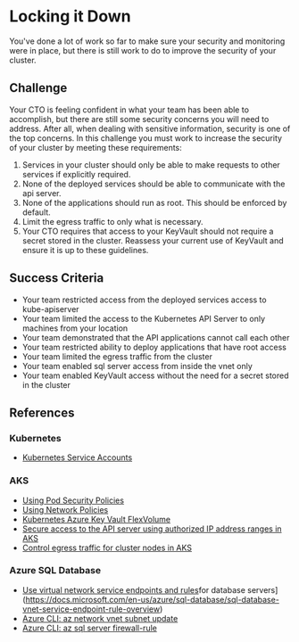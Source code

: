 # Locking it Down

You've done a lot of work so far to make sure your security and monitoring were in place, but there is still work to do to improve the security of your cluster.

## Challenge

Your CTO is feeling confident in what your team has been able to accomplish, but there are still some security concerns you will need to address. After all, when dealing with sensitive information, security is one of the top concerns. In this challenge you must work to increase the security of your cluster by meeting these requirements:
1. Services in your cluster should only be able to make requests to other services if explicitly required.
2. None of the deployed services should be able to communicate with the api server.
3. None of the applications should run as root. This should be enforced by default.
4. Limit the egress traffic to only what is necessary.
5. Your CTO requires that access to your KeyVault should not require a secret stored in the cluster. Reassess your current use of KeyVault and ensure it is up to these guidelines.

## Success Criteria

* Your team restricted access from the deployed services access to kube-apiserver
* Your team limited the access to the Kubernetes API Server to only machines from your location
* Your team demonstrated that the API applications cannot call each other
* Your team restricted ability to deploy applications that have root access
* Your team limited the egress traffic from the cluster
* Your team enabled sql server access from inside the vnet only
* Your team enabled KeyVault access without the need for a secret stored in the cluster

## References

### Kubernetes

* [Kubernetes Service Accounts](https://kubernetes.io/docs/reference/access-authn-authz/service-accounts-admin/)

### AKS

* [Using Pod Security Policies](https://docs.microsoft.com/en-us/azure/aks/use-pod-security-policies)
* [Using Network Policies](https://docs.microsoft.com/en-us/azure/aks/use-network-policies)
* [Kubernetes Azure Key Vault FlexVolume](https://github.com/Azure/kubernetes-keyvault-flexvol)
* [Secure access to the API server using authorized IP address ranges in AKS](https://docs.microsoft.com/en-us/azure/aks/api-server-authorized-ip-ranges)
* [Control egress traffic for cluster nodes in AKS](https://docs.microsoft.com/en-us/azure/aks/limit-egress-traffic)

### Azure SQL Database

* [Use virtual network service endpoints and rules]()for database servers](https://docs.microsoft.com/en-us/azure/sql-database/sql-database-vnet-service-endpoint-rule-overview)
* [Azure CLI: az network vnet subnet update](https://docs.microsoft.com/en-us/cli/azure/network/vnet/subnet?view=azure-cli-latest#az-network-vnet-subnet-update)
* [Azure CLI: az sql server firewall-rule](https://docs.microsoft.com/en-us/cli/azure/sql/server/firewall-rule?view=azure-cli-latest)

